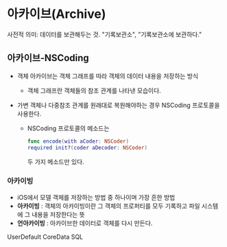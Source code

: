 # 아카이브(Archive)

사전적 의미: 데이터를 보관해두는 것. "기록보관소", "기록보관소에 보관하다." 



## 아카이브-NSCoding

* 객체 아카이브는 객체 그래프를 따라 객체의 데이터 내용을 저장하는 방식

  * 객체 그래프란 객체들의 참조 관계를 나타낸 모습이다.

* 가변 객체나 다중참조 관계를 원래대로 복원해야하는 경우 NSCoding 프로토콜을 사용한다. 

  * NSCoding 프로토콜의 메소드는 

    ```swift
    func encode(with aCoder: NSCoder)
    required init?(coder aDecoder: NSCoder)
    ```

    두 가지 메소드만 있다.

    

### 아카이빙

* iOS에서 모델 객체를 저장하는 방법 중 하나이며 가장 흔한 방법
* **아카이빙** : 객체의 아카이빙이란 그 객체의 프로퍼티를 모두 기록하고 파일 시스템에 그 내용을 저장한다는 뜻
* **언아카이빙** : 아카이브한 데이터로 객체를 다시 만든다. 



UserDefault CoreData SQL 